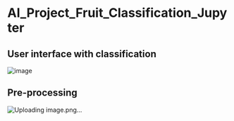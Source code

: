 # AI_Project_Fruit_Classification_Jupyter
## User interface with classification
![image](https://github.com/XoXoTheFrozenFox/AI_Project_Fruit_Classification_Jupyter/assets/104361159/baf76224-283d-4ced-9881-05491fd31325)
## Pre-processing
![Uploading image.png…]()



